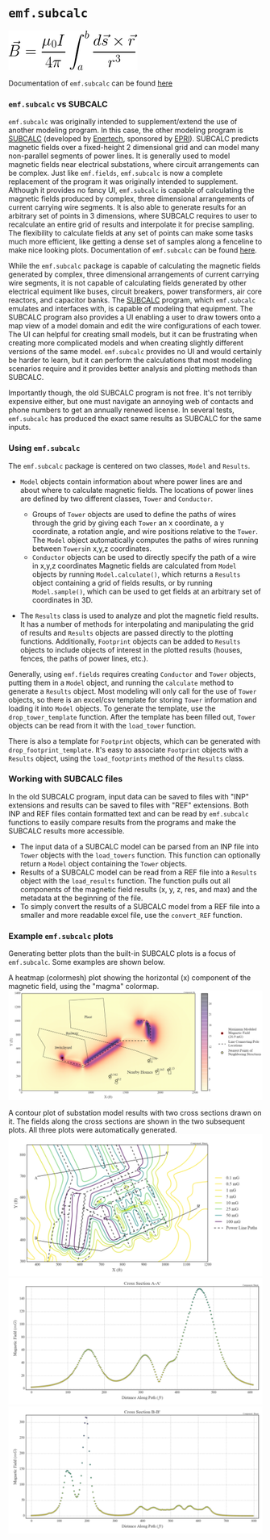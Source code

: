 # `emf.subcalc`

![biot-savart](img/biot-savart.png)

Documentation of `emf.subcalc` can be found [here](emf.subcalc.html)

### `emf.subcalc` vs SUBCALC

`emf.subcalc` was originally intended to supplement/extend the use of another modeling program. In this case, the other modeling program is [SUBCALC](http://www.enertech.net/html/emfw.html) (developed by [Enertech](http://www.enertech.net/html/emfw.html), sponsored by [EPRI](http://www.epri.com)). SUBCALC predicts magnetic fields over a fixed-height 2 dimensional grid and can model many non-parallel segments of power lines. It is generally used to model magnetic fields near electrical substations, where circuit arrangements can be complex. Just like `emf.fields`, `emf.subcalc` is now a complete replacement of the program it was originally intended to supplement. Although it provides no fancy UI, `emf.subcalc` is capable of calculating the magnetic fields produced by complex, three dimensional arrangements of current carrying wire segments. It is also able to generate results for an arbitrary set of points in 3 dimensions, where SUBCALC requires to user to recalculate an entire grid of results and interpolate it for precise sampling. The flexibility to calculate fields at any set of points can make some tasks much more efficient, like getting a dense set of samples along a fenceline to make nice looking plots. Documentation of `emf.subcalc` can be found [here](emf.subcalc.html).

While the `emf.subcalc` package is capable of calculating the magnetic fields generated by complex, three dimensional arrangements of current carrying wire segments, it is not capable of calculating fields generated by other electrical equiment like buses, circuit breakers, power transformers, air core reactors, and capacitor banks. The [SUBCALC](http://www.enertech.net/html/emfw.html) program, which `emf.subcalc` emulates and interfaces with, is capable of modeling that equipment. The SUBCALC program also provides a UI enabling a user to draw towers onto a map view of a model domain and edit the wire configurations of each tower. The UI can helpful for creating small models, but it can be frustrating when creating more complicated models and when creating slightly different versions of the same model.
`emf.subcalc` provides no UI and would certainly be harder to learn, but it can perform the calculations that most modeling scenarios require and it provides better analysis and plotting methods than SUBCALC.

Importantly though, the old SUBCALC program is not free. It's not terribly expensive either, but one must navigate an annoying web of contacts and phone numbers to get an annually renewed license. In several tests, `emf.subcalc` has produced the exact same results as SUBCALC for the same inputs.

### Using `emf.subcalc`

The `emf.subcalc` package is centered on two classes, `Model` and `Results`.

* `Model` objects contain information about where power lines are and about where to calculate magnetic fields. The locations of power lines are defined by two different classes, `Tower` and `Conductor`.
  * Groups of `Tower` objects are used to define the paths of wires through the grid by giving each `Tower` an x coordinate, a y coordinate, a rotation angle, and wire positions relative to the `Tower`. The `Model` object automatically computes the paths of wires running between `Towers`in x,y,z coordinates.
  * `Conductor` objects can be used to directly specify the path of a wire in x,y,z coordinates
Magnetic fields are calculated from `Model` objects by running `Model.calculate()`, which returns a `Results` object containing a grid of fields results, or by running `Model.sample()`, which can be used to get fields at an arbitrary set of coordinates in 3D.

* The `Results` class is used to analyze and plot the magnetic field results. It has a number of methods for interpolating and manipulating the grid of results and `Results` objects are passed directly to the plotting functions. Additionally, `Footprint` objects can be added to `Results` objects to include objects of interest in the plotted results (houses, fences, the paths of power lines, etc.).

Generally, using `emf.fields` requires creating `Conductor` and `Tower` objects, putting them in a `Model` object, and running the `calculate` method to generate a `Results` object. Most modeling will only call for the use of `Tower` objects, so there is an excel/csv template for storing `Tower` information and loading it into `Model` objects. To generate the template, use the `drop_tower_template` function. After the template has been filled out, `Tower` objects can be read from it with the `load_tower` function.

There is also a template for `Footprint` objects, which can be generated with `drop_footprint_template`. It's easy to associate `Footprint` objects with a `Results` object, using the `load_footprints` method of the `Results` class.

### Working with SUBCALC files

In the old SUBCALC program, input data can be saved to files with "INP" extensions and results can be saved to files with "REF" extensions. Both INP and REF files contain formatted text and can be read by `emf.subcalc` functions to easily compare results from the programs and make the SUBCALC results more accessible.
* The input data of a SUBCALC model can be parsed from an INP file into `Tower` objects with the `load_towers` function. This function can optionally return a `Model` object containing the `Tower` objects.
* Results of a SUBCALC model can be read from a REF file into a `Results` object with the `load_results` function. The function pulls out all components of the magnetic field results (x, y, z, res, and max) and the metadata at the beginning of the file.
* To simply convert the results of a SUBCALC model from a REF file into a smaller and more readable excel file, use the `convert_REF` function.

### Example `emf.subcalc` plots

Generating better plots than the built-in SUBCALC plots is a focus of `emf.subcalc`. Some examples are shown below.

A heatmap (colormesh) plot showing the horizontal (x) component of the magnetic field, using the "magma" colormap.
![plot_pcolormesh-2](img/Bx_magma.png)

A contour plot of substation model results with two cross sections drawn on it. The fields along the cross sections are shown in the two subsequent plots. All three plots were automatically generated.
![plot_cross_section_map](img/contour-with-cross-sections.png)
![plot_cross_section_A](img/cross-section-A.png)
![plot_cross_section_B](img/cross-section-B.png)
